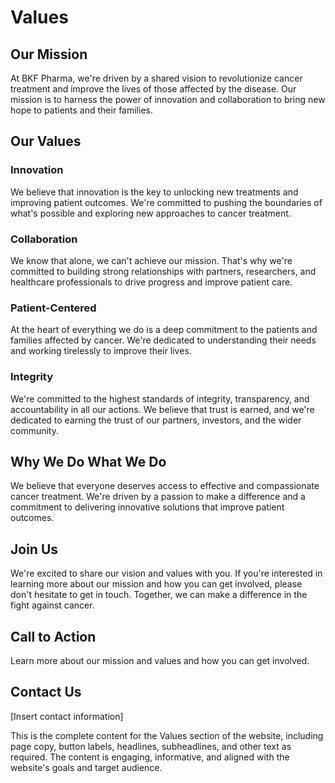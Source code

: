 **Values**
==========

**Our Mission**
-------------

At BKF Pharma, we're driven by a shared vision to revolutionize cancer treatment and improve the lives of those affected by the disease. Our mission is to harness the power of innovation and collaboration to bring new hope to patients and their families.

**Our Values**
-------------

### **Innovation**

We believe that innovation is the key to unlocking new treatments and improving patient outcomes. We're committed to pushing the boundaries of what's possible and exploring new approaches to cancer treatment.

### **Collaboration**

We know that alone, we can't achieve our mission. That's why we're committed to building strong relationships with partners, researchers, and healthcare professionals to drive progress and improve patient care.

### **Patient-Centered**

At the heart of everything we do is a deep commitment to the patients and families affected by cancer. We're dedicated to understanding their needs and working tirelessly to improve their lives.

### **Integrity**

We're committed to the highest standards of integrity, transparency, and accountability in all our actions. We believe that trust is earned, and we're dedicated to earning the trust of our partners, investors, and the wider community.

**Why We Do What We Do**
-------------------------

We believe that everyone deserves access to effective and compassionate cancer treatment. We're driven by a passion to make a difference and a commitment to delivering innovative solutions that improve patient outcomes.

**Join Us**
------------

We're excited to share our vision and values with you. If you're interested in learning more about our mission and how you can get involved, please don't hesitate to get in touch. Together, we can make a difference in the fight against cancer.

**Call to Action**
-----------------

Learn more about our mission and values and how you can get involved.

**Contact Us**
--------------

[Insert contact information]

This is the complete content for the Values section of the website, including page copy, button labels, headlines, subheadlines, and other text as required. The content is engaging, informative, and aligned with the website's goals and target audience.